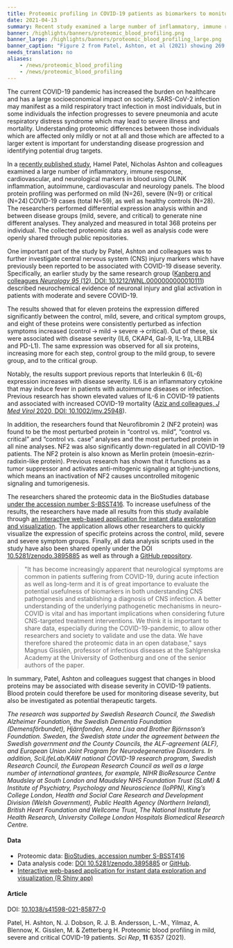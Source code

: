 ```yaml
---
title: Proteomic profiling in COVID-19 patients as biomarkers to monitor disease severity
date: 2021-04-13
summary: Recent study examined a large number of inflammatory, immune response, cardiovascular, and neurological markers in the blood of patients variously impacted by COVID-19. Data and analysis code were shared in public repositories.
banner: /highlights/banners/proteomic_blood_profiling.png
banner_large: /highlights/banners/proteomic_blood_profiling_large.png
banner_caption: "Figure 2 from Patel, Ashton, et al (2021) showing 269 proteins significantly differentially expressed in COVID-19 patients."
needs_translation: no
aliases:
    - /news/proteomic_blood_profiling
    - /news/proteomic_blood_profiling
---
```


The current COVID-19 pandemic has increased the burden on healthcare and has a large socioeconomical impact on society. SARS-CoV-2 infection may manifest as a mild respiratory tract infection in most individuals, but in some individuals the infection progresses to severe pneumonia and acute respiratory distress syndrome which may lead to severe illness and mortality. Understanding proteomic differences between those individuals which are affected only mildly or not at all and those which are affected to a larger extent is important for understanding disease progression and identifying potential drug targets.

In a [recently published study](https://doi.org/10.1038/s41598-021-85877-0), Hamel Patel, Nicholas Ashton and colleagues examined a large number of inflammatory, immune response, cardiovascular, and neurological markers in blood using OLINK inflammation, autoimmune, cardiovascular and neurology panels. The blood protein profiling was performed on mild (N=26), severe (N=9) or critical (N=24) COVID-19 cases (total N=59), as well as healthy controls (N=28). The researchers performed differential expression analysis within and between disease groups (mild, severe, and critical) to generate nine different analyses. They analyzed and measured in total 368 proteins per individual. The collected proteomic data as well as analysis code were openly shared through public repositories.

One important part of the study by Patel, Ashton and colleagues was to further investigate central nervous system (CNS) injury markers which have previously been reported to be associated with COVID-19 disease severity. Specifically, an earlier study by the same research group ([Kanberg and colleagues *Neurology 95* (12), DOI: 10.1212/WNL.0000000000010111](https://doi.org/10.1212/WNL.0000000000010111)) described neurochemical evidence of neuronal injury and glial activation in patients with moderate and severe COVID-19.

The results showed that for eleven proteins the expression differed significantly between the control, mild, severe, and critical symptom groups, and eight of these proteins were consistently perturbed as infection symptoms increased (control → mild → severe → critical). Out of these, six were associated with disease severity (IL6, CKAP4, Gal-9, IL-1ra, LILRB4 and PD-L1). The same expression was observed for all six proteins, increasing more for each step, control group to the mild group, to severe group, and to the critical group.

Notably, the results support previous reports that Interleukin 6 (IL-6) expression increases with disease severity. IL6 is an inflammatory cytokine that may induce fever in patients with autoimmune diseases or infection. Previous research has shown elevated values of IL-6 in COVID-19 patients and associated with increased COVID-19 mortality ([Aziz and colleagues, *J Med Virol* 2020, DOI: 10.1002/jmv.25948](https://onlinelibrary.wiley.com/doi/10.1002/jmv.25948)).

In addition, the researchers found that Neurofibromin 2 (NF2 protein) was found to be the most perturbed protein in “control vs. mild”, “control vs. critical” and “control vs. case” analyses and the most perturbed protein in all nine analyses. NF2 was also significantly down-regulated in all COVID-19 patients. The NF2 protein is also known as Merlin protein (moesin-ezrin-radixin-like protein). Previous research has shown that it functions as a tumor suppressor and activates anti-mitogenic signaling at tight-junctions, which means an inactivation of NF2 causes uncontrolled mitogenic signaling and tumorigenesis.

The researchers shared the proteomic data in the BioStudies database [under the accession number S-BSST416](https://www.ebi.ac.uk/biostudies/studies/S-BSST416?query=S-BSST416). To increase usefulness of the results, the researchers have made all results from this study available through [an interactive web-based application for instant data exploration and visualization](https://phidatalab-shiny.rosalind.kcl.ac.uk/COVID19/). The application allows other researchers to quickly visualize the expression of specific proteins across the control, mild, severe and severe symptom groups. Finally, all data analysis scripts used in the study have also been shared openly under the DOI [10.5281/zenodo.3895885](https://doi.org/10.5281/zenodo.3895885) as well as through a [GitHub repository](https://github.com/hamelpatel/COVID19_proteomic/tree/v1.0).

> "It has become increasingly apparent that neurological symptoms are common in patients suffering from COVID-19, during acute infection as well as long-term and it is of great importance to evaluate the potential usefulness of biomarkers in both understanding CNS pathogenesis and establishing a diagnosis of CNS infection. A better understanding of the underlying pathogenetic mechanisms in neuro-COVID is vital and has important implications when considering future CNS-targeted treatment interventions. We think it is important to share data, especially during the COVID-19-pandemic, to allow other researchers and society to validate and use the data. We have therefore shared the proteomic data in an open database," says Magnus Gisslén, professor of infectious diseases at the Sahlgrenska Academy at the University of Gothenburg and one of the senior authors of the paper.

In summary, Patel, Ashton and colleagues suggest that changes in blood proteins may be associated with disease severity in COVID-19 patients. Blood protein could therefore be used for monitoring disease severity, but also be investigated as potential therapeutic targets.

*The research was supported by Swedish Research Council, the Swedish Alzheimer Foundation, the Swedish Dementia Foundation (Demensförbundet), Hjärnfonden, Anna Lisa and Brother Björnsson’s Foundation. Sweden, the Swedish state under the agreement between the Swedish government and the County Councils, the ALF-agreement (ALF), and European Union Joint Program for Neurodegenerative Disorders. In addition, SciLifeLab/KAW national COVID-19 research program, Swedish Research Council, the European Research Council as well as a large number of international grantees, for example, NIHR BioResource Centre Maudsley at South London and Maudsley NHS Foundation Trust (SLaM) & Institute of Psychiatry, Psychology and Neuroscience (IoPPN), King’s College London, Health and Social Care Research and Development Division (Welsh Government), Public Health Agency (Northern Ireland), British Heart Foundation and Wellcome Trust, The National Institute for Health Research, University College London Hospitals Biomedical Research Centre.*

#### Data

* Proteomic data: [BioStudies, accession number S-BSST416](https://www.ebi.ac.uk/biostudies/studies/S-BSST416?query=S-BSST416)
* Data analysis code: [DOI 10.5281/zenodo.3895885](https://doi.org/10.5281/zenodo.3895885) or [GitHub](https://github.com/hamelpatel/COVID19_proteomic/tree/v1.0).
* [Interactive web-based application for instant data exploration and visualization (R Shiny app)](https://phidatalab-shiny.rosalind.kcl.ac.uk/COVID19/)

#### Article

DOI: [10.1038/s41598-021-85877-0](https://doi.org/10.1038/s41598-021-85877-0)

Patel, H. Ashton, N. J.  Dobson, R. J. B.  Andersson, L.-M., Yilmaz, A. Blennow, K. Gisslen, M. & Zetterberg H. Proteomic blood profiling in mild, severe and critical COVID-19 patients. *Sci Rep*, **11** 6357 (2021).
